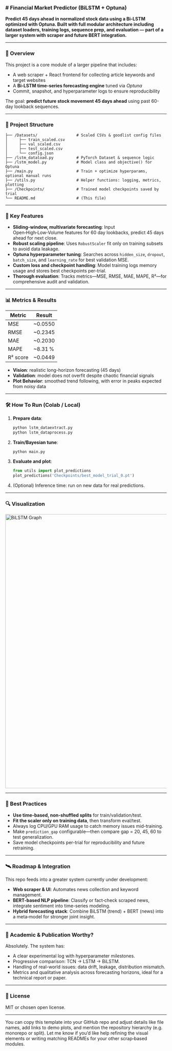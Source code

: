 ### # Financial Market Predictor (BiLSTM + Optuna)

**Predict 45 days ahead in normalized stock data using a Bi‑LSTM optimized with Optuna. Built with full modular architecture including dataset loaders, training logs, sequence prep, and evaluation — part of a larger system with scraper and future BERT integration.**

---

### 🚀 Overview

This project is a core module of a larger pipeline that includes:

* A web scraper + React frontend for collecting article keywords and target websites
* A **Bi‑LSTM time‑series forecasting engine** tuned via *Optuna*
* Commit, snapshot, and hyperparameter logs to ensure reproducibility

The goal: **predict future stock movement 45 days ahead** using past 60-day lookback sequences.

---

### 📁 Project Structure

```
├── /Datasets/                 # Scaled CSVs & goodlist config files
│     ├── train_scaled.csv
│     ├── val_scaled.csv
│     ├── test_scaled.csv
│     └── config.json
├── /lstm_dataload.py          # PyTorch Dataset & sequence logic
├── /lstm_model.py             # Model class and objective() for Optuna
├── /main.py                   # Train + optimize hyperparams, optional manual runs
├── /utils.py                  # Helper functions: logging, metrics, plotting
├── /Checkpoints/              # Trained model checkpoints saved by trial
└── README.md                  # (This file)
```

---

### 🧠 Key Features

* **Sliding-window, multivariate forecasting**: Input Open‑High‑Low‑Volume features for 60 day lookbacks, predict 45 days ahead for next close.
* **Robust scaling pipeline**: Uses `RobustScaler` fit only on training subsets to avoid data leakage.
* **Optuna hyperparameter tuning**: Searches across `hidden_size`, `dropout`, `batch_size`, and `learning_rate` for best validation MSE.
* **Custom loss and checkpoint handling**: Model training logs memory usage and stores best checkpoints per-trial.
* **Thorough evaluation**: Tracks metrics—MSE, RMSE, MAE, MAPE, R²—for comprehensive audit and validation.

---

### 📊 Metrics & Results

| Metric   | Result   |
| -------- | -------- |
| MSE      | \~0.0550 |
| RMSE     | \~0.2345 |
| MAE      | \~0.2030 |
| MAPE     | \~8.31 % |
| R² score | \~0.0449 |

* **Vision**: realistic long-horizon forecasting (45 days)
* **Validation**: model does not overfit despite chaotic financial signals
* **Plot Behavior**: smoothed trend following, with error in peaks expected from noisy data

---

### 🛠️ How To Run (Colab / Local)

1. **Prepare data**:

   ```bash
   python lstm_dataextract.py
   python lstm_dataprocess.py
   ```
2. **Train/Bayesian tune**:

   ```bash
   python main.py
   ```
3. **Evaluate and plot**:

   ```py
   from utils import plot_predictions
   plot_predictions('Checkpoints/best_model_trial_0.pt')
   ```
4. (Optional) Inference time: run on new data for real predictions.

---

### 🔍 Visualization

<img width="1504" height="853" alt="BiLSTM Graph" src="https://github.com/user-attachments/assets/807d978c-b1cf-4a4e-8022-a3fab7ed5746" />

---

### 🧪 Best Practices

* **Use time-based, non-shuffled splits** for train/validation/test.
* **Fit the scaler only on training data**, then transform eval/test.
* Always log CPU/GPU RAM usage to catch memory issues mid-training.
* Make `prediction_gap` configurable—then compare gap = 20, 45, 60 to test generalization.
* Save model checkpoints per-trial for reproducibility and future retraining.

---

### 🛰️ Roadmap & Integration

This repo feeds into a greater system currently under development:

* **Web scraper & UI**: Automates news collection and keyword management.
* **BERT-based NLP pipeline**: Classify or fact‑check scraped news, integrate sentiment into time-series modeling.
* **Hybrid forecasting stack**: Combine BiLSTM (trend) + BERT (news) into a meta‑model for stronger joint insight.

---

### 📜 Academic & Publication Worthy?

Absolutely. The system has:

* A clear experimental log with hyperparameter milestones.
* Progressive comparison: TCN → LSTM → BiLSTM.
* Handling of real-world issues: data drift, leakage, distribution mismatch.
* Metrics and qualitative analysis across forecasting horizons, ideal for a technical report or paper.

---

### 📄 License

MIT or chosen open license.

---

You can copy this template into your GitHub repo and adjust details like file names, add links to demo plots, and mention the repository hierarchy (e.g. monorepo or split). Let me know if you’d like help refining the visual elements or writing matching READMEs for your other scrap‑based modules.
